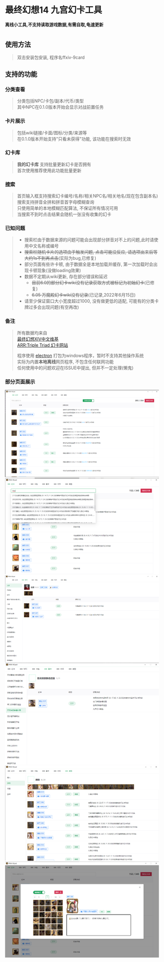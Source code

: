 # 最终幻想14 九宫幻卡工具
**离线小工具,不支持读取游戏数据,有需自取,龟速更新**
#
## 使用方法
>双击安装包安装, 程序名ffxiv-9card
## 支持的功能
### 分类查看
>分类包括NPC/卡包/副本/代币/类型  
>其中NPC在0.1.0版本开始会显示对战前置任务

### 卡片展示
>包括wiki链接/卡面/图标/分类/来源等  
>在0.1.0版本开始支持"只看未获得"功能, 该功能在搜索时无效
### 幻卡库
>**我的幻卡库** 支持批量更新幻卡是否拥有  
>首次使用推荐使用此功能批量更新  
### 搜索  
>首页输入框支持搜索幻卡编号/名称/相关NPC名/相关地名(现在包含副本名)  
>搜索支持拼音全拼和拼音首字母模糊查询  
>只使用简单的本地模糊匹配算法, 不保证所有情况可用  
>当搜索不到时点击结果会随机一张没有收集的幻卡  


### 已知问题
>+ 搜索栏由于数据来源的问题可能会出现部分拼音对不上的问题,此时请使用中文名称或编号  
>+ ~~搜索栏随机卡片的选项由于触发问题, 点击可能没反应, 请选项出来后等大约1s不到再点击~~(实际为bug,已修复)  
>+ 部分页面有些许卡顿, 由于数据全是本地加载并缓存, 第一次加载时会出现卡顿现象(没做loading效果)
>+ 数据不定期从wiki更新, 存在部分错误和延迟
>    + ~~目前6.0的部分幻卡wiki没有记录获取方式被标记为初始幻卡~~(已修复)
>    + ~~6.05 万魔殿幻卡wiki没有记录~~(已记录,2022年6月15日)  
>+ 请至少保证窗口大小宽度超过1000, 没有做更低的适配, 可能有的分类卡牌过多会出现问题(有空再改)

### 备注
>所有数据均来自  
>[最终幻想XIV中文维基](https://ff14.huijiwiki.com/wiki/%E4%B9%9D%E5%AE%AB%E5%B9%BB%E5%8D%A1%E5%8D%A1%E7%89%8C)  
>[ARR:Triple Triad 幻卡网站](https://arrtripletriad.com/cn/huan-ka-yi-lan)
>  
>程序使用 [electron](https://github.com/electron/electron) 打包为windows程序，暂时不支持其他操作系统  
>实际为内置**本地离线**网页程序, 不包含任何联网功能  
>任何使用中的问题欢迎在ISSUE中提出, 但并不一定处理(懒鬼)  

### 部分页面展示

![首页](docs/image/home.png)
![搜索](docs/image/search.png)
![NPC](docs/image/npc.png)
![副本](docs/image/instance-zone.png)
![类型](docs/image/type.png)
![我的幻卡库](docs/image/cardbox.png)